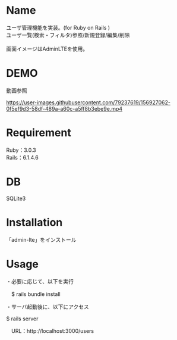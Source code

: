 # Name

ユーザ管理機能を実装。(for Ruby on Rails )<br/>
ユーザ一覧(検索・フィルタ)参照/新規登録/編集/削除<br/>
<br/>
画面イメージはAdminLTEを使用。

# DEMO

動画参照




https://user-images.githubusercontent.com/79237619/156927062-0f5ef9d3-58df-489a-a60c-a5ff8b3ebe9e.mp4




# Requirement

Ruby：3.0.3<br/>
Rails：6.1.4.6


# DB

SQLite3


# Installation

「admin-lte」をインストール

# Usage
・必要に応じて、以下を実行

　$ rails bundle install
　

・サーバ起動後に、以下にアクセス
 
   $ rails server
  
　URL：http://localhost:3000/users

